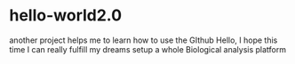 # hello-world2.0
another project helps me to learn how to use the GIthub
Hello, I hope this time I can really fulfill my dreams setup a whole Biological analysis platform
